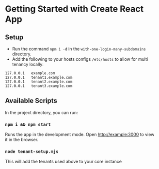 # Getting Started with Create React App

## Setup

-   Run the command `npm i -d` in the `with-one-login-many-subdomains` directory.
-   Add the following to your hosts configs `/etc/hosts` to allow for multi tenancy locally:

```
127.0.0.1   example.com
127.0.0.1   tenant1.example.com
127.0.0.1   tenant2.example.com
127.0.0.1   tenant3.example.com
```

## Available Scripts

In the project directory, you can run:

### `npm i && npm start`

Runs the app in the development mode.
Open [http://example:3000](http://example:3000) to view it in the browser.

### `node tenant-setup.mjs`

This will add the tenants used above to your core instance
